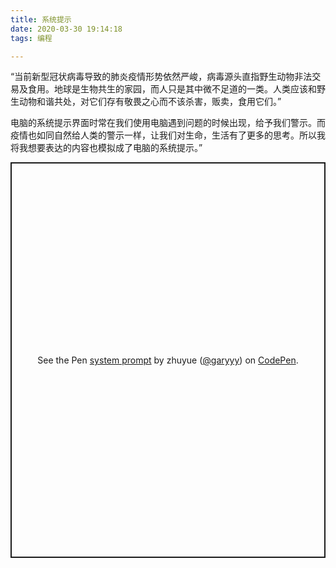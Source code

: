 ```yaml
---
title: 系统提示
date: 2020-03-30 19:14:18
tags: 编程

---
```

“当前新型冠状病毒导致的肺炎疫情形势依然严峻，病毒源头直指野生动物非法交易及食用。地球是生物共生的家园，而人只是其中微不足道的一类。人类应该和野生动物和谐共处，对它们存有敬畏之心而不该杀害，贩卖，食用它们。”
<!-- more -->
电脑的系统提示界面时常在我们使用电脑遇到问题的时候出现，给予我们警示。而疫情也如同自然给人类的警示一样，让我们对生命，生活有了更多的思考。所以我将我想要表达的内容也模拟成了电脑的系统提示。”


<p class="codepen" data-height="633" data-theme-id="light" data-default-tab="result" data-user="garyyy" data-slug-hash="xxGMMyy" style="height: 633px; box-sizing: border-box; display: flex; align-items: center; justify-content: center; border: 2px solid; margin: 1em 0; padding: 1em;" data-pen-title="system prompt">
  <span>See the Pen <a href="https://codepen.io/garyyy/pen/xxGMMyy">
  system prompt</a> by zhuyue (<a href="https://codepen.io/garyyy">@garyyy</a>)
  on <a href="https://codepen.io">CodePen</a>.</span>
</p>
<script async src="https://static.codepen.io/assets/embed/ei.js"></script>
